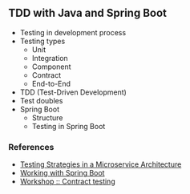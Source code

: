 ## TDD with Java and Spring Boot
* Testing in development process
* Testing types
  * Unit
  * Integration
  * Component
  * Contract
  * End-to-End 
* TDD (Test-Driven Development)
* Test doubles
* Spring Boot
  * Structure
  * Testing in Spring Boot


### References
* [Testing Strategies in a Microservice Architecture](https://www.martinfowler.com/articles/microservice-testing/)
* [Working with Spring Boot](https://github.com/up1/course-springboot-2020)
* [Workshop :: Contract testing](https://github.com/up1/workshop-spring-contract-testing)

